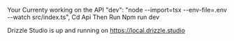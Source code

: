 Your Currenty working on the API 
"dev": "node --import=tsx --env-file=.env --watch src/index.ts",
Cd Api 
Then Run
Npm run dev


Drizzle Studio is up and running on https://local.drizzle.studio
